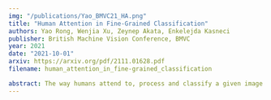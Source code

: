 ```yaml
---
img: "/publications/Yao_BMVC21_HA.png"
title: "Human Attention in Fine-Grained Classification"
authors: Yao Rong, Wenjia Xu, Zeynep Akata, Enkelejda Kasneci
publisher: British Machine Vision Conference, BMVC
year: 2021
date: "2021-10-01"
arxiv: https://arxiv.org/pdf/2111.01628.pdf
filename: human_attention_in_fine-grained_classification

abstract: The way humans attend to, process and classify a given image has the potential to vastly benefit the performance of deep learning models. Exploiting where humans are focusing can rectify models when they are deviating from essential features for correct decisions. To validate that human attention contains valuable information for decision-making processes such as fine-grained classification, we compare human attention and model explanations in discovering important features. Towards this goal, we collect human gaze data for the fine-grained classification dataset CUB and build a dataset named CUB-GHA (Gaze-based Human Attention). Furthermore, we propose the Gaze Augmentation Training (GAT) and Knowledge Fusion Network (KFN) to integrate human gaze knowledge into classification models. We implement our proposals in CUB-GHA and the recently released medical dataset CXR-Eye of chest X-ray images, which includes gaze data collected from a radiologist. Our result reveals that integrating human attention knowledge benefits classification effectively, e.g. improving the baseline by 4.38\% on CXR. Hence, our work provides not only valuable insights into understanding human attention in fine-grained classification, but also contributes to future research in integrating human gaze with computer vision tasks.
---
```

